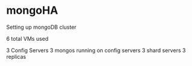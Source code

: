 # mongoHA

Setting up mongoDB cluster 

6 total VMs used

3 Config Servers
3 mongos running on config servers
3 shard servers
3 replicas


